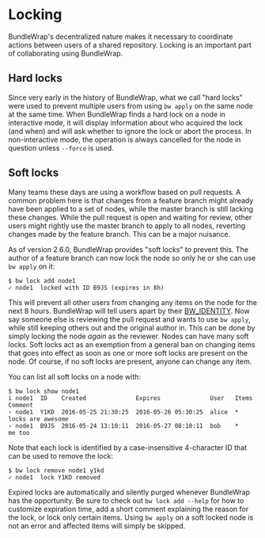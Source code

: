 # Locking

BundleWrap's decentralized nature makes it necessary to coordinate actions between users of a shared repository. Locking is an important part of collaborating using BundleWrap.

## Hard locks

Since very early in the history of BundleWrap, what we call "hard locks" were used to prevent multiple users from using `bw apply` on the same node at the same time. When BundleWrap finds a hard lock on a node in interactive mode, it will display information about who acquired the lock (and when) and will ask whether to ignore the lock or abort the process. In non-interactive mode, the operation is always cancelled for the node in question unless `--force` is used.

## Soft locks

Many teams these days are using a workflow based on pull requests. A common problem here is that changes from a feature branch might already have been applied to a set of nodes, while the master branch is still lacking these changes. While the pull request is open and waiting for review, other users might rightly use the master branch to apply to all nodes, reverting changes made by the feature branch. This can be a major nuisance.

As of version 2.6.0, BundleWrap provides "soft locks" to prevent this. The author of a feature branch can now lock the node so only he or she can use `bw apply` on it:

<pre><code class="nohighlight">$ bw lock add node1
✓ node1  locked with ID B9JS (expires in 8h)</code></pre>

This will prevent all other users from changing any items on the node for the next 8 hours. BundleWrap will tell users apart by their [BW_IDENTITY](env.md#BW_IDENTITY). Now say someone else is reviewing the pull request and wants to use `bw apply`, while still keeping others out and the original author in. This can be done by simply locking the node *again* as the reviewer. Nodes can have many soft locks. Soft locks act as an exemption from a general ban on changing items that goes into effect as soon as one or more soft locks are present on the node. Of course, if no soft locks are present, anyone can change any item.

You can list all soft locks on a node with:

<pre><code class="nohighlight">$ bw lock show node1
i node1  ID    Created              Expires              User   Items  Comment
› node1  Y1KD  2016-05-25 21:30:25  2016-05-26 05:30:25  alice  *      locks are awesome
› node1  B9JS  2016-05-24 13:10:11  2016-05-27 08:10:11  bob    *      me too</code></pre>

Note that each lock is identified by a case-insensitive 4-character ID that can be used to remove the lock:

<pre><code class="nohighlight">$ bw lock remove node1 y1kd
✓ node1  lock Y1KD removed</code></pre>

Expired locks are automatically and silently purged whenever BundleWrap has the opportunity. Be sure to check out `bw lock add --help` for how to customize expiration time, add a short comment explaining the reason for the lock, or lock only certain items. Using `bw apply` on a soft locked node is not an error and affected items will simply be skipped.
